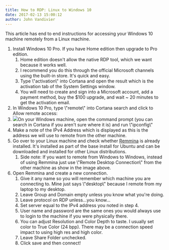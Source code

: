 ```yaml
---
title: How to RDP: Linux to Windows 10
date: 2017-02-13 15:00:12
author: John Vandivier
---
```




This article has end to end instructions for accessing your Windows 10 machine remotely from a Linux machine.
<ol>
 	<li>Install Windows 10 Pro. If you have Home edition then upgrade to Pro edition.
<ol>
 	<li>Home edition doesn't allow the native RDP tool, which we want because it works well.</li>
 	<li>I recommend you do this through the official Microsoft channels using the built-in store. It's quick and easy.</li>
 	<li>Type \"activation\" into Cortana and open the result which is the activation tab of the System Settings window.</li>
 	<li>You will need to create and sign into a Microsoft account, add a payment method, buy the $100 upgrade, and wait ~ 20 minutes to get the activation email.</li>
</ol>
</li>
 	<li>In Windows 10 Pro, type \"remote\" into Cortana search and click to Allow remote access:</li>
 	<li><img class=\"aligncenter wp-image-6072 size-full\" src=\"http://www.afterecon.com/wp-content/uploads/2017/02/remote.png\" width=\"807\" height=\"601\" />On your Windows machine, open the command prompt (you can search in Cortana if you aren't sure where it is) and run \"ipconfig\"</li>
 	<li>Make a note of the IPv4 Address which is displayed as this is the address we will use to remote from the other machine.</li>
 	<li>Go over to your Linux machine and check whether <a href=\"http://www.remmina.org/wp/\">Remmina</a> is already installed. It's installed as part of the base install for Ubuntu and can be downloaded and installed for other Linux distributions.
<ol>
 	<li>Side note: If you want to remote from Windows to Windows, instead of using Remmina just use \"Remote Desktop Connection\" from the other machine as show in the image above.</li>
</ol>
</li>
 	<li>Open Remmina and create a new connection.
<ol>
 	<li>Give it any name so you will remember which machine you are connecting to. Mine just says \"desktop\" because I remote from my laptop to my desktop.</li>
 	<li>Leave Group and Domain empty unless you know what you're doing.</li>
 	<li>Leave protocol on RDP unless...you know...</li>
 	<li>Set server equal to the IPv4 address you noted in step 4.</li>
 	<li>User name and password are the same ones you would always use to login to the machine if you were physically there.</li>
 	<li>You can adjust Resolution and Color Depth to taste. I usually set color to True Color (24 bpp). There may be a connection speed impact to using high res and high color.</li>
 	<li>Leave Share Folder unchecked.</li>
 	<li>Click save and then connect!</li>
</ol>
</li>
</ol>